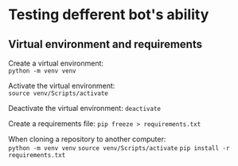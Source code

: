 Testing defferent bot's ability
=
Virtual environment and requirements
-
Create a virtual environment:  
`python -m venv venv`

Аctivate the virtual environment:  
`source venv/Scripts/activate`

Deactivate the virtual environment:
`deactivate`

Create a requirements file:
`pip freeze > requirements.txt`

When cloning a repository to another computer:  
`python -m venv venv`
`source venv/Scripts/activate`
`pip install -r requirements.txt`
